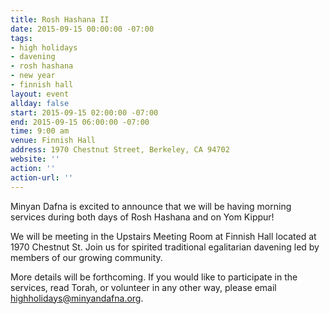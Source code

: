 ```yaml
---
title: Rosh Hashana II
date: 2015-09-15 00:00:00 -07:00
tags:
- high holidays
- davening
- rosh hashana
- new year
- finnish hall
layout: event
allday: false
start: 2015-09-15 02:00:00 -07:00
end: 2015-09-15 06:00:00 -07:00
time: 9:00 am
venue: Finnish Hall
address: 1970 Chestnut Street, Berkeley, CA 94702
website: ''
action: ''
action-url: ''
---
```


Minyan Dafna is excited to announce that we will be having morning services during both days of Rosh Hashana and on Yom Kippur! 

We will be meeting in the Upstairs Meeting Room at Finnish Hall located at 1970 Chestnut St. Join us for spirited traditional egalitarian davening led by members of our growing community.

More details will be forthcoming. If you would like to participate in the services, read Torah, or volunteer in any other way, please email highholidays@minyandafna.org.